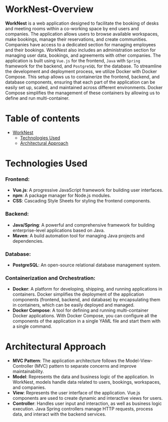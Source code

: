 # WorkNest-Overview
**WorkNest** is a web application designed to facilitate the booking of desks and meeting rooms within a co-working space by end users and companies. The application allows users to browse available workspaces, make bookings, manage their reservations, and create communities. Companies have access to a dedicated section for managing employees and their bookings. WorkNest also includes an administration section for managing user data, bookings, and agreements with other companies. The application is built using `Vue.js` for the frontend, `Java` with `Spring` framework for the backend, and `PostgreSQL` for the database.
To streamline the development and deployment process, we utilize Docker with Docker Compose. This setup allows us to containerize the frontend, backend, and database components, ensuring that each part of the application can be easily set up, scaled, and maintained across different environments. Docker Compose simplifies the management of these containers by allowing us to define and run multi-container.

# Table of contents

- [WorkNest](#worknest-overview)
  -  [Technologies Used](#technologies-used)
  -  [Architectural Approach](#architectural-approach)

# Technologies Used
### Frontend:

- **Vue.js**: A progressive JavaScript framework for building user interfaces.
- **npm**: A package manager for Node.js modules.
- **CSS**: Cascading Style Sheets for styling the frontend components.

### Backend:

- **Java/Spring**: A powerful and comprehensive framework for building enterprise-level applications based on Java.
- **Maven**: A build automation tool for managing Java projects and dependencies.


### Database:

- **PostgreSQL**: An open-source relational database management system.

### Containerization and Orchestration:

- **Docker**: A platform for developing, shipping, and running applications in containers. Docker simplifies the deployment of the application components (frontend, backend, and database) by encapsulating them in containers, which can be easily deployed and managed.
- **Docker Compose**: A tool for defining and running multi-container Docker applications. With Docker Compose, you can configure all the components of the application in a single YAML file and start them with a single command.


# Architectural Approach
- **MVC Pattern**: The application architecture follows the Model-View-Controller (MVC) pattern to separate concerns and improve maintainability.
- **Model**: Represents the data and business logic of the application. In WorkNest, models handle data related to users, bookings, workspaces, and companies.
- **View**: Represents the user interface of the application. Vue.js components are used to create dynamic and interactive views for users.
- **Controller**: Handles user input and interaction, as well as business logic execution. Java Spring controllers manage HTTP requests, process data, and interact with the backend services.
